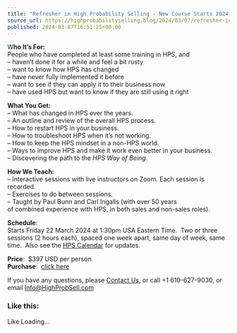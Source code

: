 ```yaml
---
title: "Refresher in High Probability Selling - New Course Starts 2024-03-22"
source_url: https://highprobabilityselling.blog/2024/03/07/refresher-in-high-probability-selling-new-course-starts-2024-03-22
published: 2024-03-07T16:51:25+00:00
---
```

W**ho It’s For:**   
People who have completed at least some training in HPS, and  
– haven’t done it for a while and feel a bit rusty  
– want to know how HPS has changed  
– have never fully implemented it before   
– want to see if they can apply it to their business now  
– have used HPS but want to know if they are still using it right


**What You Get:**  
– What has changed in HPS over the years.  
– An outline and review of the overall HPS process.  
– How to restart HPS in your business.  
– How to troubleshoot HPS when it’s not working.  
– How to keep the HPS mindset in a non\-HPS world.  
– Ways to improve HPS and make it work even better in your business.  
– Discovering the path to the *HPS Way of Being*.


**How We Teach:**  
– Interactive sessions with live instructors on Zoom. Each session is recorded.  
– Exercises to do between sessions.  
– Taught by Paul Bunn and Carl Ingalls (with over 50 years   
 of combined experience with HPS, in both sales and non\-sales roles). 


**Schedule**:    
Starts Friday 22 March 2024 at 1:30pm USA Eastern Time.  Two or three sessions (2 hours each), spaced one week apart, same day of week, same time.  Also see the [HPS Calendar](https://calendar.google.com/calendar/embed?src=l1p6g548eqlpa67tt2bqso2t9k%40group.calendar.google.com&ctz=America%2FNew_York) for updates. 


**Price**:  $397 USD per person   
**Purchase**:  [click here](https://high-probability-selling.myshopify.com/cart/41128861958204:1?channel=buy_button)


If you have any questions, please [Contact Us](https://highprobabilityselling.blog/contact/), or call \+1 610\-627\-9030, or email [Info@HighProbSell.com](mailto:Info@HighProbSell.com?subject=About%20Essence%20of%20HPS)



### Like this:

Like Loading...
